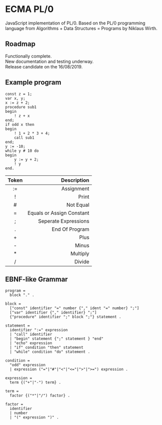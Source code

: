 # ECMA PL/0
JavaScript implementation of PL/0. Based on the PL/0 programming language from Algorithms + Data Structures = Programs by Niklaus Wirth.

## Roadmap
Functionally complete.  
New documentation and testing underway.  
Release candidate on the 16/08/2019.  

## Example program
```
const z = 1;
var x, y;
x := z + 2;
procedure sub1
begin
    ! z + x
end;
if odd x then
begin
    ! 1 + 2 * 3 + 4;
    call sub1
end;
y := -10;
while y # 10 do
begin
    y := y + 2;
    ! y
end.
```

| Token  | Description               |
| :----: | ------------------------: |
| :=     | Assignment                |
| !      | Print                     |
| #      | Not Equal                 |
| =      | Equals or Assign Constant |
| ;      | Seperate Expressions      |
| .      | End Of Program            |
| +      | Plus                      |
| -      | Minus                     |
| *      | Multiply                  |
| /      | Divide                    |

## EBNF-like Grammar
```
program =
  block "." .

block =
  ["const" identifier "=" number {"," ident "=" number} ";"]  
  ["var" identifier {"," identifier} ";"]  
  {"procedure" identifier ";" block ";"} statement .  

statement =
  identifier ":=" expression  
  | "call" identifier  
  | "begin" statement {";" statement } "end"  
  | "echo" expression
  | "if" condition "then" statement  
  | "while" condition "do" statement .  

condition =
  "odd" expression  
  | expression ("="|"#"|"<"|"<="|">"|">=") expression .  

expression =
  term {("+"|"-") term} .  

term =
  factor {("*"|"/") factor} .  

factor =
  identifier  
  | number  
  | "(" expression ")" .  
```